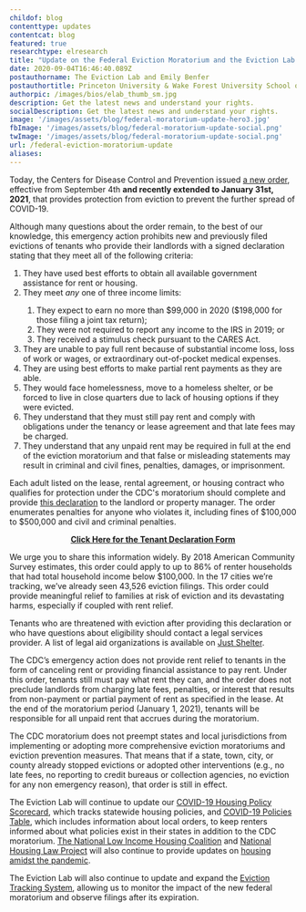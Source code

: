 ```yaml
---
childof: blog
contenttype: updates
contentcat: blog
featured: true
researchtype: elresearch
title: "Update on the Federal Eviction Moratorium and the Eviction Lab's COVID-19 Projects"
date: 2020-09-04T16:46:40.089Z
postauthorname: The Eviction Lab and Emily Benfer
postauthortitle: Princeton University & Wake Forest University School of Law
authorpic: /images/bios/elab_thumb_sm.jpg
description: Get the latest news and understand your rights.
socialDescription: Get the latest news and understand your rights.
image: '/images/assets/blog/federal-moratorium-update-hero3.jpg'
fbImage: '/images/assets/blog/federal-moratorium-update-social.png'
twImage: '/images/assets/blog/federal-moratorium-update-social.png'
url: /federal-eviction-moratorium-update
aliases:
---
```


Today, the Centers for Disease Control and Prevention issued <a href="https://www.federalregister.gov/documents/2020/09/04/2020-19654/temporary-halt-in-residential-evictions-to-prevent-the-further-spread-of-covid-19" target="_blank">a new order</a>, effective from September 4th **and recently extended to January 31st, 2021**, that provides protection from eviction to prevent the further spread of COVID-19. 

Although many questions about the order remain, to the best of our knowledge, this emergency action prohibits new and previously filed evictions of tenants who provide their landlords with a signed declaration stating that they meet all of the following criteria: 

<ol>
  <li>They have used best efforts to obtain all available government assistance for rent or housing.</li>
  <li>They meet <i>any</i> one of three income limits:</li>
  <ol>
    <li>They expect to earn no more than $99,000 in 2020 ($198,000 for those filing a joint tax return);</li>
    <li>They were not required to report any income to the IRS in 2019; or</li>
    <li>They received a stimulus check pursuant to the CARES Act.</li>
  </ol>
  <li>They are unable to pay full rent because of substantial income loss, loss of work or wages, or extraordinary out-of-pocket medical expenses.</li>
  <li>They are using best efforts to make partial rent payments as they are able.</li>
  <li>They would face homelessness, move to a homeless shelter, or be forced to live in close quarters due to lack of housing options if they were evicted.</li>
  <li>They understand that they must still pay rent and comply with obligations under the tenancy or lease agreement and that late fees may be charged.</li>
  <li>They understand that any unpaid rent may be required in full at the end of the eviction moratorium and that false or misleading statements may result in criminal and civil fines, penalties, damages, or imprisonment.</li>
</ol>

Each adult listed on the lease, rental agreement, or housing contract who qualifies for protection under the CDC's moratorium should complete and provide <a href="https://www.cdc.gov/coronavirus/2019-ncov/downloads/declaration-form.pdf" download target="_blank">this declaration</a> to the landlord or property manager. The order enumerates penalties for anyone who violates it, including fines of $100,000 to $500,000 and civil and criminal penalties.

<p style="text-align:center;"><strong><a href="https://www.cdc.gov/coronavirus/2019-ncov/downloads/declaration-form.pdf" download target="_blank">Click Here for the Tenant Declaration Form</a></strong></p>

We urge you to share this information widely. By 2018 American Community Survey estimates, this order could apply to up to 86% of renter households that had total household income below $100,000. In the 17 cities we’re tracking, we’ve already seen 43,526 eviction filings. This order could provide meaningful relief to families at risk of eviction and its devastating harms, especially if coupled with rent relief.

Tenants who are threatened with eviction after providing this declaration or who have questions about eligibility should contact a legal services provider. A list of legal aid organizations is available on <a href="https://justshelter.org/community-resources" target="_blank">Just Shelter</a>. 

The CDC’s emergency action does not provide rent relief to tenants in the form of canceling rent or providing financial assistance to pay rent. Under this order, tenants still must pay what rent they can, and the order does not preclude landlords from charging late fees, penalties, or interest that results from non-payment or partial payment of rent as specified in the lease. At the end of the moratorium period (January 1, 2021), tenants will be responsible for all unpaid rent that accrues during the moratorium. 

The CDC moratorium does not preempt states and local jurisdictions from implementing or adopting more comprehensive eviction moratoriums and eviction prevention measures. That means that if a state, town, city, or county already stopped evictions or adopted other interventions (e.g., no late fees, no reporting to credit bureaus or collection agencies, no eviction for any non emergency reason), that order is still in effect. 

The Eviction Lab will continue to update our <a href="/covid-policy-scorecard">COVID-19 Housing Policy Scorecard</a>, which tracks statewide housing policies, and <a href="/covid-eviction-policies">COVID-19 Policies Table</a>, which includes information about local orders, to keep renters informed about what policies exist in their states in addition to the CDC moratorium. <a href="https://nlihc.org/coronavirus-and-housing-homelessness" target="_blank">The National Low Income Housing Coalition</a> and <a href="https://www.nhlp.org/campaign/protecting-renter-and-homeowner-rights-during-our-national-health-crisis-2/" target="_blank">National Housing Law Project</a> will also continue to provide updates on <a href="https://mailchi.mp/nlihc.org/cta_090420-1202466?e=168ba82720" target="_blank">housing amidst the pandemic</a>.

The Eviction Lab will also continue to update and expand the <a href="/eviction-tracking/">Eviction Tracking System</a>, allowing us to monitor the impact of the new federal moratorium and observe filings after its expiration.
